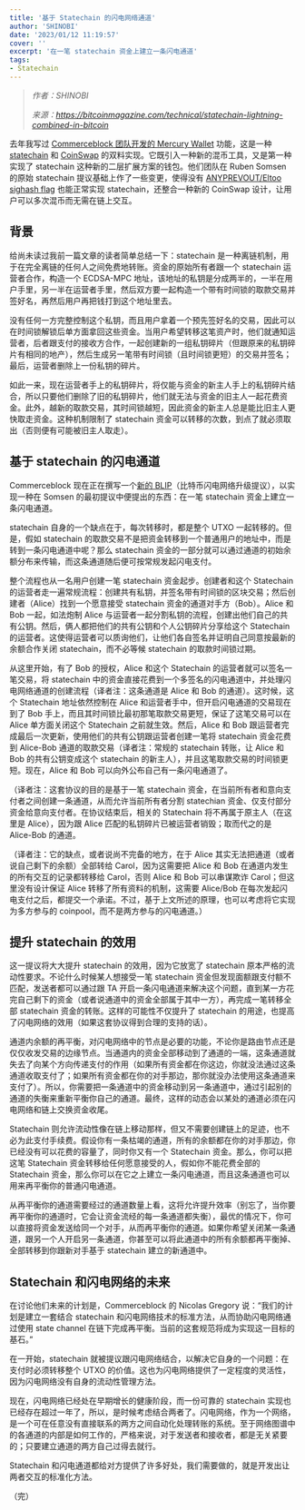 ```yaml
---
title: '基于 Statechain 的闪电网络通道'
author: 'SHINOBI'
date: '2023/01/12 11:19:57'
cover: ''
excerpt: '在一笔 statechain 资金上建立一条闪电通道'
tags:
- Statechain
---
```



> *作者：SHINOBI*
> 
> *来源：<https://bitcoinmagazine.com/technical/statechain-lightning-combined-in-bitcoin>*



去年我写过 [Commerceblock 团队开发的 Mercury Wallet](https://bitcoinmagazine.com/technical/a-new-privacy-tool-for-bitcoin) 功能，这是一种 [statechain](https://bitcoinmagazine.com/technical/statechains-sending-keys-not-coins-to-scale-bitcoin-off-chain) 和 [CoinSwap](https://en.bitcoin.it/wiki/CoinSwap) 的双料实现。它既引入一种新的混币工具，又是第一种实现了 statechain 这种新的二层扩展方案的钱包。他们团队在 Ruben Somsen 的原始 statechain 提议基础上作了一些变更，使得没有 [ANYPREVOUT/Eltoo sighash flag](https://bitcoinmagazine.com/technical/how-sighash-anyprevout-and-eltoo-could-improve-the-lightning-network) 也能正常实现 statechain，还整合一种新的 CoinSwap 设计，让用户可以多次混币而无需在链上交互。

## 背景

给尚未读过我前一篇文章的读者简单总结一下：statechain 是一种离链机制，用于在完全离链的任何人之间免费地转账。资金的原始所有者跟一个 statechain 运营者合作，构造一个 ECDSA-MPC 地址，该地址的私钥是分成两半的，一半在用户手里，另一半在运营者手里，然后双方要一起构造一个带有时间锁的取款交易并签好名，再然后用户再把钱打到这个地址里去。

没有任何一方完整控制这个私钥，而且用户拿着一个预先签好名的交易，因此可以在时间锁解锁后单方面拿回这些资金。当用户希望转移这笔资产时，他们就通知运营者，后者跟支付的接收方合作，一起创建新的一组私钥碎片（但跟原来的私钥碎片有相同的地产），然后生成另一笔带有时间锁（且时间锁更短）的交易并签名；最后，运营者删除上一份私钥的碎片。

如此一来，现在运营者手上的私钥碎片，将仅能与资金的新主人手上的私钥碎片结合，所以只要他们删除了旧的私钥碎片，他们就无法与资金的旧主人一起花费资金。此外，越新的取款交易，其时间锁越短，因此资金的新主人总是能比旧主人更快取走资金。这种机制限制了 statechain 资金可以转移的次数，到点了就必须取出（否则便有可能被旧主人取走）。

## 基于 statechain 的闪电通道

Commerceblock 现在正在撰写一个[新的 BLIP](https://github.com/commerceblock/blip-XXXX/blob/main/blip-XXXX.md)（比特币闪电网络升级提议），以实现一种在 Somsen 的最初提议中便提出的东西：在一笔 statechain 资金上建立一条闪电通道。

statechain 自身的一个缺点在于，每次转移时，都是整个 UTXO 一起转移的。但是，假如 statechain 的取款交易不是把资金转移到一个普通用户的地址中，而是转到一条闪电通道中呢？那么 statechain 资金的一部分就可以通过通道的初始余额分布来传输，而这条通道随后便可按常规发起闪电支付。

整个流程也从一名用户创建一笔 statechain 资金起步。创建者和这个 Statechain 的运营者走一遍常规流程：创建共有私钥，并签名带有时间锁的区块交易；然后创建者（Alice）找到一个愿意接受 statechain 资金的通道对手方（Bob）。Alice 和 Bob 一起，如法炮制 Alice 与运营者一起分割私钥的流程，创建出他们自己的共有公钥。然后，俩人都把他们的共有公钥和个人公钥碎片分享给这个 Statechain 的运营者。这使得运营者可以质询他们，让他们各自签名并证明自己同意按最新的余额合作关闭 statechain，而不必等候 statechain 的取款时间锁过期。

从这里开始，有了 Bob 的授权，Alice 和这个 Statechain 的运营者就可以签名一笔交易，将 statechain 中的资金直接花费到一个多签名的闪电通道中，并处理闪电网络通道的创建流程（译者注：这条通道是 Alice 和 Bob 的通道）。这时候，这个 Statechain 地址依然控制在 Alice 和运营者手中，但开启闪电通道的交易现在到了 Bob 手上，而且其时间锁比最初那笔取款交易更短，保证了这笔交易可以在 Alice 单方面关闭这个 Statechain 之前就生效。然后，Alice 和 Bob 跟运营者完成最后一次更新，使用他们的共有公钥跟运营者创建一笔将 statechain 资金花费到 Alice-Bob 通道的取款交易（译者注：常规的 statechain 转账，让 Alice 和 Bob 的共有公钥变成这个 statechain 的新主人），并且这笔取款交易的时间锁更短。现在，Alice 和 Bob 可以向外公布自己有一条闪电通道了。

（译者注：这套协议的目的是基于一笔 statechain 资金，在当前所有者和意向支付者之间创建一条通道，从而允许当前所有者分割 statechian 资金、仅支付部分资金给意向支付者。在协议结束后，相关的 Statechain 将不再属于原主人（在这里是 Alice），因为跟 Alice 匹配的私钥碎片已被运营者销毁；取而代之的是 Alice-Bob 的通道。

（译者注：它的缺点，或者说尚不完备的地方，在于 Alice 其实无法把通道（或者说自己剩下的余额）全部转给 Carol，因为这需要把 Alice 和 Bob 在通道内发生的所有交互的记录都转移给 Carol，否则 Alice 和 Bob 可以串谋欺诈 Carol；但这里没有设计保证 Alice 转移了所有资料的机制，这需要 Alice/Bob 在每次发起闪电支付之后，都提交一个承诺。不过，基于上文所述的原理，也可以考虑将它实现为多方参与的 coinpool，而不是两方参与的闪电通道。）

## 提升 statechain 的效用

这一提议将大大提升 statechain 的效用，因为它放宽了 statechain 原本严格的流动性要求。不论什么时候某人想接受一笔 statechain 资金但发现面额跟支付额不匹配，发送者都可以通过跟 TA 开启一条闪电通道来解决这个问题，直到某一方花完自己剩下的资金（或者说通道中的资金全部属于其中一方），再完成一笔转移全部 statechain 资金的转账。这样的可能性不仅提升了 statechain 的用途，也提高了闪电网络的效用（如果这套协议得到合理的支持的话）。

通道内余额的再平衡，对闪电网络中的节点是必要的功能，不论你是路由节点还是仅仅收发交易的边缘节点。当通道内的资金全部移动到了通道的一端，这条通道就失去了向某个方向传递支付的作用（如果所有资金都在你这边，你就没法通过这条通道收取支付了；如果所有资金都在你的对手那边，那你就没办法使用这条通道来支付了）。所以，你需要把一条通道中的资金移动到另一条通道中，通过引起别的通道的失衡来重新平衡你自己的通道。最终，这样的动态会以某处的通道必须在闪电网络和链上交换资金收尾。

Statechain 则允许流动性像在链上移动那样，但又不需要创建链上的足迹，也不必为此支付手续费。假设你有一条枯竭的通道，所有的余额都在你的对手那边，你已经没有可以花费的容量了，同时你又有一个 Statechain 资金。那么，你可以把这笔 Statechain 资金转移给任何愿意接受的人，假如你不能花费全部的 Statechain 资金，那么你可以在它之上建立一条闪电通道，而且这条通道也可以用来再平衡你的普通闪电通道。

从再平衡你的通道需要经过的通道数量上看，这将允许提升效率（别忘了，当你要再平衡你的通道时，它会让资金流经的每一条通道都失衡），最优的情况下，你可以直接将资金发送给同一个对手，从而再平衡你的通道。如果你希望关闭某一条通道，跟另一个人开启另一条通道，你甚至可以将此通道中的所有余额都再平衡掉、全部转移到你跟新对手基于 statechain 建立的新通道中。

## Statechain 和闪电网络的未来

在讨论他们未来的计划是，Commerceblock 的 Nicolas Gregory 说：“我们的计划是建立一套结合 statechain 和闪电网络技术的标准方法，从而协助闪电网络通过使用 state channel 在链下完成再平衡。当前的这套规范将成为实现这一目标的基石。”

在一开始，statechain 就被提议跟闪电网络结合，以解决它自身的一个问题：在支付时必须转移整个 UTXO 的价值。这也为闪电网络提供了一定程度的灵活性，因为闪电网络没有自身的流动性管理方法。

现在，闪电网络已经处在早期增长的健康阶段，而一份可靠的 statechain 实现也已经存在超过一年了，所以，是时候考虑结合两者了。闪电网络，作为一个网络，是一个可在任意没有直接联系的两方之间自动化处理转账的系统。至于网络图谱中的各通道的内部是如何工作的，严格来说，对于发送者和接收者，都是无关紧要的；只要建立通道的两方自己过得去就行。

Statechain 和闪电通道都给对方提供了许多好处，我们需要做的，就是开发出让两者交互的标准化方法。

（完）